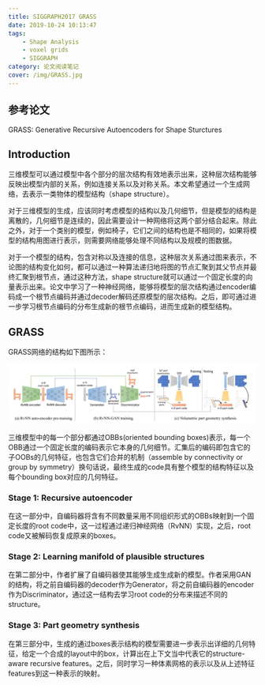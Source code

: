 ```yaml
---
title: SIGGRAPH2017 GRASS
date: 2019-10-24 10:13:47
tags:
    - Shape Analysis
    - voxel grids
    - SIGGRAPH
category: 论文阅读笔记
cover: /img/GRASS.jpg
---
```


## 参考论文

GRASS: Generative Recursive Autoencoders for Shape Sturctures

## Introduction

三维模型可以通过模型中各个部分的层次结构有效地表示出来，这种层次结构能够反映出模型内部的关系，例如连接关系以及对称关系。本文希望通过一个生成网络，去表示一类物体的模型结构（shape structure）。

<!--more-->

对于三维模型的生成，应该同时考虑模型的结构以及几何细节，但是模型的结构是离散的，几何细节是连续的，因此需要设计一种网络将这两个部分结合起来。除此之外，对于一个类别的模型，例如椅子，它们之间的结构也是不相同的，如果将模型的结构用图进行表示，则需要网络能够处理不同结构以及规模的图数据。

对于一个模型的结构，包含对称以及连接的信息，这种层次关系通过图来表示，不论图的结构变化如何，都可以通过一种算法递归地将图的节点汇聚到其父节点并最终汇聚到根节点，通过这种方法，shape structure就可以通过一个固定长度的向量表示出来。论文中学习了一种神经网络，能够将模型的层次结构通过encoder编码成一个根节点编码并通过decoder解码还原模型的层次结构。之后，即可通过进一步学习根节点编码的分布生成新的根节点编码，进而生成新的模型结构。

## GRASS

GRASS网络的结构如下图所示：

![The overview of GRASS](/img/GRASS.jpg)

三维模型中的每一个部分都通过OBBs(oriented bounding boxes)表示，每一个OBB通过一个固定长度的编码表示它本身的几何细节。汇集后的编码即包含它的子OOBs的几何特征，也包含它们合并的机制（assemble by connectivity or group by symmetry）换句话说，最终生成的code具有整个模型的结构特征以及每个bounding box对应的几何特征。

### Stage 1: Recursive autoencoder

在这一部分中，自编码器将含有不同数量采用不同组织形式的OBBs映射到一个固定长度的root code中，这一过程通过递归神经网络（RvNN）实现，之后，root code又被解码恢复成原来的boxes。

### Stage 2: Learning manifold of plausible structures

在第二部分中，作者扩展了自编码器使其能够生成生成新的模型。作者采用GAN的结构，将之前自编码器的decoder作为Generator，将之前自编码器的encoder作为Discriminator，通过这一结构去学习root code的分布来描述不同的structure。

### Stage 3: Part geometry synthesis

在第三部分中，生成的通过boxes表示结构的模型需要进一步表示出详细的几何特征，给定一个合成的layout中的box，计算出在上下文当中代表它的structure-aware recursive features。之后，同时学习一种体素网格的表示以及从上述特征features到这一种表示的映射。

